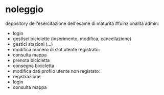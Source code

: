 # noleggio
depository dell'esercitazione dell'esame di maturità
#fuinzionalità
admin:
- login
- gestisci biciclette (inserimento, modifica, cancellazione)
- gestici stazioni (...)
- modifica numero di slot
utente registrato:
- consulta mappa
- prenota bicicletta
- consegna bicicletta
- modifica dati profilo
utente non registato:
- registrazione
- login
- consulta mappa

